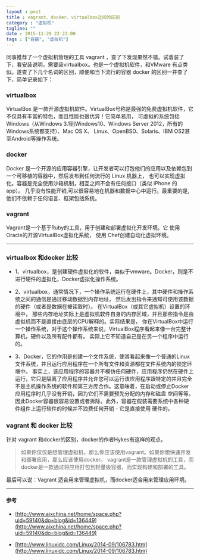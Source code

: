 ```yaml
---
layout : post
title : vagrant、docker、virtualbox之间的区别
category : "虚拟机"
tagline: ""
date : 2015-11-29 22:22:00
tags : ["容器", "虚拟机"]
---
```




同事推荐了一个虚拟机管理的工具 vagrant ，查了下发现果然不错。试着装了下，看安装说明，需要装virtualbox。也是一个虚拟机软件，和VMware
有点类似。遂查了下几个名词的区别，顺便和当下流行的容器 docker 的区别一并查了下，简单记录如下：

### virtualbox 

VirtualBox 是一款开源虚拟机软件。VirtualBox号称是最强的免费虚拟机软件，它不仅具有丰富的特色，而且性能也很优异！它简单易用，
可虚拟的系统包括Windows（从Windows 3.1到Windows10、Windows Server 2012，所有的Windows系统都支持）、Mac OS X、
Linux、OpenBSD、Solaris、IBM OS2甚至Android等操作系统。



### docker

Docker 是一个开源的应用容器引擎，让开发者可以打包他们的应用以及依赖包到一个可移植的容器中，然后发布到任何流行的 Linux 机器上，
也可以实现虚拟化。容器是完全使用沙箱机制，相互之间不会有任何接口（类似 iPhone 的 app）。
几乎没有性能开销,可以很容易地在机器和数据中心中运行。最重要的是,他们不依赖于任何语言、框架包括系统。


### vagrant 

Vagrant是一个基于Ruby的工具，用于创建和部署虚拟化开发环境。它 使用Oracle的开源VirtualBox虚拟化系统，
使用 Chef创建自动化虚拟环境。

---

### virtualbox 和docker 比较 

- 1、virtualbox，是创建硬件虚拟化的软件，类似于vmware。Docker，则是不进行硬件的虚拟化，Docker虚拟化操作系统。

- 2、virtualbox，通常情况下，一个操作系统运行在硬件上，其中硬件和操作系统之间的通信是通过移动数据到内存地址，
    然后发出指令来通知可使用该数据的硬件（或者是数据在被读取时）。 在VirtualBox（或其它虚拟机）设置的环境中，
    那些内存地址实际上是虚拟机软件自身的内存区域，并且那些指令是由虚拟机而不是直接由底层的CPU解释的。实际结果是，
    你在VirtualBox中运行一个操作系统，对于这个操作系统来说，VirtualBox程序看起来像一台完整计算机，硬件以及所有配件都有。
    实际上它不知道自己是在另一个程序中运行的。

- 3、Docker，它的作用是创建一个文件系统，使其看起来像一个普通的Linux文件系统，并且运行应用程序在一个所有文件和资源都在文件系统内的锁定环境中。
  事实上，该应用程序的容器并不模仿任何硬件，应用程序仍然在硬件上运行，它只是隔离了应用程序并允许您可以运行该应用程序跟特定的并且完全
  不是主机操作系统的软件和第三方库合作。这意味着，在启动或停止Docker应用程序时几乎没有开销，因为它们不需要预先分配的内存和磁盘
  空间等等。因此Docker容器很容易设置或者拆除。此外，容器在假装需要系统中各种硬件组件上运行软件的时候并不浪费任何开销 - 它是直接使用
  硬件的。
  
### vagrant 和 docker 比较

针对 vagrant 和docker的区别，docker的作者Hykes有这样的观点。

>如果你仅仅是想管理虚拟机，那么你应该使用vagrant。如果你想快速开发和部署应用，那么应该使用docker。
vagrant是一款管理虚拟机的工具，而docker是一款通过将应用打包到轻量级容器，而实现构建和部署的工具。

最后可以说：Vagrant 适合用来管理虚拟机，而docker适合用来管理应用环境。

--- 

#### 参考

* [http://www.aixchina.net/home/space.php?uid=59140&do=blog&id=136449](http://www.aixchina.net/home/space.php?uid=59140&do=blog&id=136449)

* [http://www.linuxidc.com/Linux/2014-09/106783.htm](http://www.linuxidc.com/Linux/2014-09/106783.htm)
